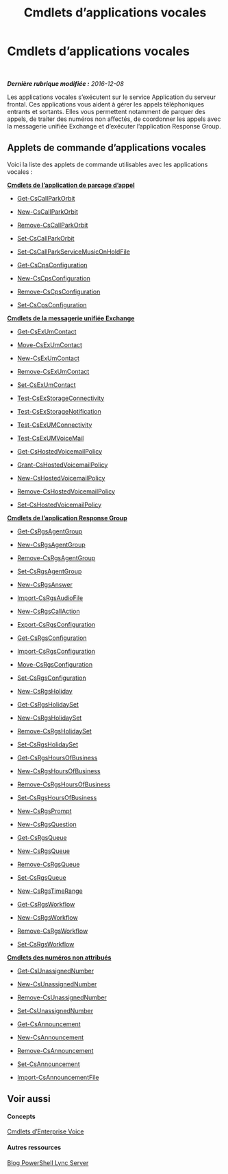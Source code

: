 ﻿---
title: Cmdlets d’applications vocales
TOCTitle: Cmdlets d’applications vocales
ms:assetid: 0d73ace6-1185-484a-980a-4b3d63ba507b
ms:mtpsurl: https://technet.microsoft.com/fr-fr/library/Gg415634(v=OCS.15)
ms:contentKeyID: 49296244
ms.date: 12/10/2016
mtps_version: v=OCS.15
ms.translationtype: HT
---

# Cmdlets d’applications vocales

 

_**Dernière rubrique modifiée :** 2016-12-08_

Les applications vocales s’exécutent sur le service Application du serveur frontal. Ces applications vous aident à gérer les appels téléphoniques entrants et sortants. Elles vous permettent notamment de parquer des appels, de traiter des numéros non affectés, de coordonner les appels avec la messagerie unifiée Exchange et d’exécuter l’application Response Group.

## Applets de commande d’applications vocales

Voici la liste des applets de commande utilisables avec les applications vocales :

**[Cmdlets de l’application de parcage d’appel](lync-server-2013-call-park-application-cmdlets.md)**

  -   
    [Get-CsCallParkOrbit](get-cscallparkorbit.md)

  -   
    [New-CsCallParkOrbit](new-cscallparkorbit.md)

  -   
    [Remove-CsCallParkOrbit](remove-cscallparkorbit.md)

  -   
    [Set-CsCallParkOrbit](set-cscallparkorbit.md)

  -   
    [Set-CsCallParkServiceMusicOnHoldFile](set-cscallparkservicemusiconholdfile.md)

  -   
    [Get-CsCpsConfiguration](get-cscpsconfiguration.md)

  -   
    [New-CsCpsConfiguration](new-cscpsconfiguration.md)

  -   
    [Remove-CsCpsConfiguration](remove-cscpsconfiguration.md)

  -   
    [Set-CsCpsConfiguration](set-cscpsconfiguration.md)

**[Cmdlets de la messagerie unifiée Exchange](lync-server-2013-exchange-um-cmdlets.md)**

  -   
    [Get-CsExUmContact](get-csexumcontact.md)

  -   
    [Move-CsExUmContact](move-csexumcontact.md)

  -   
    [New-CsExUmContact](new-csexumcontact.md)

  -   
    [Remove-CsExUmContact](remove-csexumcontact.md)

  -   
    [Set-CsExUmContact](set-csexumcontact.md)

  - [Test-CsExStorageConnectivity](test-csexstorageconnectivity.md)

  - [Test-CsExStorageNotification](test-csexstoragenotification.md)

  - [Test-CsExUMConnectivity](test-csexumconnectivity.md)

  - [Test-CsExUMVoiceMail](test-csexumvoicemail.md)

  -   
    [Get-CsHostedVoicemailPolicy](get-cshostedvoicemailpolicy.md)

  -   
    [Grant-CsHostedVoicemailPolicy](grant-cshostedvoicemailpolicy.md)

  -   
    [New-CsHostedVoicemailPolicy](new-cshostedvoicemailpolicy.md)

  -   
    [Remove-CsHostedVoicemailPolicy](remove-cshostedvoicemailpolicy.md)

  -   
    [Set-CsHostedVoicemailPolicy](set-cshostedvoicemailpolicy.md)

**[Cmdlets de l’application Response Group](lync-server-2013-response-group-application-cmdlets.md)**

  -   
    [Get-CsRgsAgentGroup](get-csrgsagentgroup.md)

  -   
    [New-CsRgsAgentGroup](new-csrgsagentgroup.md)

  -   
    [Remove-CsRgsAgentGroup](remove-csrgsagentgroup.md)

  -   
    [Set-CsRgsAgentGroup](set-csrgsagentgroup.md)

  -   
    [New-CsRgsAnswer](new-csrgsanswer.md)

  -   
    [Import-CsRgsAudioFile](import-csrgsaudiofile.md)

  -   
    [New-CsRgsCallAction](new-csrgscallaction.md)

  -   
    [Export-CsRgsConfiguration](export-csrgsconfiguration.md)

  -   
    [Get-CsRgsConfiguration](get-csrgsconfiguration.md)

  -   
    [Import-CsRgsConfiguration](import-csrgsconfiguration.md)

  -   
    [Move-CsRgsConfiguration](move-csrgsconfiguration.md)

  -   
    [Set-CsRgsConfiguration](set-csrgsconfiguration.md)

  -   
    [New-CsRgsHoliday](new-csrgsholiday.md)

  -   
    [Get-CsRgsHolidaySet](get-csrgsholidayset.md)

  -   
    [New-CsRgsHolidaySet](new-csrgsholidayset.md)

  -   
    [Remove-CsRgsHolidaySet](remove-csrgsholidayset.md)

  -   
    [Set-CsRgsHolidaySet](set-csrgsholidayset.md)

  -   
    [Get-CsRgsHoursOfBusiness](get-csrgshoursofbusiness.md)

  -   
    [New-CsRgsHoursOfBusiness](new-csrgshoursofbusiness.md)

  -   
    [Remove-CsRgsHoursOfBusiness](remove-csrgshoursofbusiness.md)

  -   
    [Set-CsRgsHoursOfBusiness](set-csrgshoursofbusiness.md)

  -   
    [New-CsRgsPrompt](new-csrgsprompt.md)

  -   
    [New-CsRgsQuestion](new-csrgsquestion.md)

  -   
    [Get-CsRgsQueue](get-csrgsqueue.md)

  -   
    [New-CsRgsQueue](new-csrgsqueue.md)

  -   
    [Remove-CsRgsQueue](remove-csrgsqueue.md)

  -   
    [Set-CsRgsQueue](set-csrgsqueue.md)

  -   
    [New-CsRgsTimeRange](new-csrgstimerange.md)

  -   
    [Get-CsRgsWorkflow](get-csrgsworkflow.md)

  -   
    [New-CsRgsWorkflow](new-csrgsworkflow.md)

  -   
    [Remove-CsRgsWorkflow](remove-csrgsworkflow.md)

  -   
    [Set-CsRgsWorkflow](set-csrgsworkflow.md)

**[Cmdlets des numéros non attribués](lync-server-2013-unassigned-number-cmdlets.md)**

  -   
    [Get-CsUnassignedNumber](get-csunassignednumber.md)

  -   
    [New-CsUnassignedNumber](new-csunassignednumber.md)

  -   
    [Remove-CsUnassignedNumber](remove-csunassignednumber.md)

  -   
    [Set-CsUnassignedNumber](set-csunassignednumber.md)

  -   
    [Get-CsAnnouncement](get-csannouncement.md)

  -   
    [New-CsAnnouncement](new-csannouncement.md)

  -   
    [Remove-CsAnnouncement](remove-csannouncement.md)

  -   
    [Set-CsAnnouncement](set-csannouncement.md)

  -   
    [Import-CsAnnouncementFile](import-csannouncementfile.md)

## Voir aussi

#### Concepts

[Cmdlets d’Enterprise Voice](lync-server-2013-enterprise-voice-cmdlets.md)  

#### Autres ressources

[Blog PowerShell Lync Server](http://go.microsoft.com/fwlink/?linkid=203150%26clcid=0x40c)

